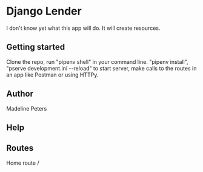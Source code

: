 # Django Lender
I don't know yet what this app will do. It will create resources.


## Getting started
Clone the repo, run "pipenv shell" in your command line. "pipenv install", "pserve development.ini --reload" to start server, make calls to the routes in an app like Postman or using HTTPy.


## Author
Madeline Peters

## Help


## Routes
Home route
/
